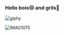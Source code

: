 ### Hello bois😒 and grils💙

![giphy](https://user-images.githubusercontent.com/66327542/89814259-adf5c880-db64-11ea-848b-47e288525918.gif) </br>

![IMAG1075](https://user-images.githubusercontent.com/66327542/90808515-f621a180-e341-11ea-86f2-88c59a219df8.jpg)
